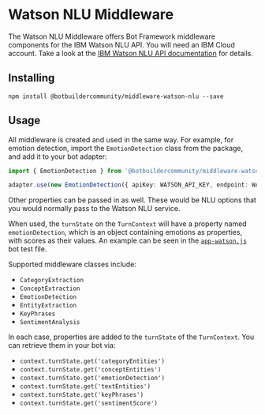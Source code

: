# Watson NLU Middleware

The Watson NLU Middleware offers Bot Framework middleware components for the IBM Watson NLU API. You will need an IBM Cloud account. Take a look at the [IBM Watson NLU API documentation](https://www.ibm.com/watson/services/natural-language-understanding/) for details.

## Installing

    npm install @botbuildercommunity/middleware-watson-nlu --save

## Usage

All middleware is created and used in the same way. For example, for emotion detection, import the `EmotionDetection` class from the package, and add it to your bot adapter:

```typescript
import { EmotionDetection } from '@botbuildercommunity/middleware-watson-nlu';

adapter.use(new EmotionDetection({ apiKey: WATSON_API_KEY, endpoint: WATSON_ENDPOINT, version: '2018-11-16' }));
```

Other properties can be passed in as well. These would be NLU options that you would normally pass to the Watson NLU service.

When used, the `turnState` on the `TurnContext` will have a property named `emotionDetection`, which is an object containing emotions as properties, with scores as their values. An example can be seen in the [`app-watson.js`](example/app-watson.js) bot test file.

Supported middleware classes include:

* `CategoryExtraction`
* `ConceptExtraction`
* `EmotionDetection`
* `EntityExtraction`
* `KeyPhrases`
* `SentimentAnalysis`

In each case, properties are added to the `turnState` of the `TurnContext`. You can retrieve them in your bot via:

* `context.turnState.get('categoryEntities')`
* `context.turnState.get('conceptEntities')`
* `context.turnState.get('emotionDetection')`
* `context.turnState.get('textEntities')`
* `context.turnState.get('keyPhrases')`
* `context.turnState.get('sentimentScore')`
